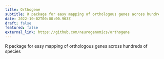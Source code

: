 ```yaml
---
title: Orthogene
subtitle: R package for easy mapping of orthologous genes across hundreds of species
date: 2022-10-02T00:00:00.963Z
draft: false
featured: false
external_link: https://github.com/neurogenomics/orthogene
---
```

R package for easy mapping of orthologous genes across hundreds of species